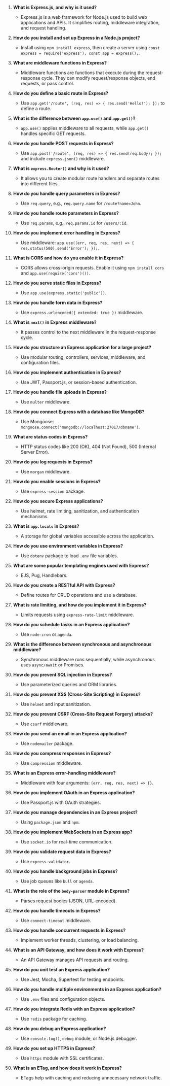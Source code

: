 1. **What is Express.js, and why is it used?**
   - Express.js is a web framework for Node.js used to build web applications and APIs. It simplifies routing, middleware integration, and request handling.

2. **How do you install and set up Express in a Node.js project?**
   - Install using `npm install express`, then create a server using `const express = require('express'); const app = express();`.

3. **What are middleware functions in Express?**
   - Middleware functions are functions that execute during the request-response cycle. They can modify request/response objects, end requests, or pass control.

4. **How do you define a basic route in Express?**
   - Use `app.get('/route', (req, res) => { res.send('Hello!'); });` to define a route.

5. **What is the difference between `app.use()` and `app.get()`?**
   - `app.use()` applies middleware to all requests, while `app.get()` handles specific GET requests.

6. **How do you handle POST requests in Express?**
   - Use `app.post('/route', (req, res) => { res.send(req.body); });` and include `express.json()` middleware.

7. **What is `express.Router()` and why is it used?**
   - It allows you to create modular route handlers and separate routes into different files.

8. **How do you handle query parameters in Express?**
   - Use `req.query`, e.g., `req.query.name` for `/route?name=John`.

9. **How do you handle route parameters in Express?**
   - Use `req.params`, e.g., `req.params.id` for `/users/:id`.

10. **How do you implement error handling in Express?**
    - Use middleware: `app.use((err, req, res, next) => { res.status(500).send('Error'); });`.

11. **What is CORS and how do you enable it in Express?**
    - CORS allows cross-origin requests. Enable it using `npm install cors` and `app.use(require('cors')())`.

12. **How do you serve static files in Express?**
    - Use `app.use(express.static('public'))`.

13. **How do you handle form data in Express?**
    - Use `express.urlencoded({ extended: true })` middleware.

14. **What is `next()` in Express middleware?**
    - It passes control to the next middleware in the request-response cycle.

15. **How do you structure an Express application for a large project?**
    - Use modular routing, controllers, services, middleware, and configuration files.

16. **How do you implement authentication in Express?**
    - Use JWT, Passport.js, or session-based authentication.

17. **How do you handle file uploads in Express?**
    - Use `multer` middleware.

18. **How do you connect Express with a database like MongoDB?**
    - Use Mongoose: `mongoose.connect('mongodb://localhost:27017/dbname')`.

19. **What are status codes in Express?**
    - HTTP status codes like 200 (OK), 404 (Not Found), 500 (Internal Server Error).

20. **How do you log requests in Express?**
    - Use `morgan` middleware.

21. **How do you enable sessions in Express?**
    - Use `express-session` package.

22. **How do you secure Express applications?**
    - Use helmet, rate limiting, sanitization, and authentication mechanisms.

23. **What is `app.locals` in Express?**
    - A storage for global variables accessible across the application.

24. **How do you use environment variables in Express?**
    - Use `dotenv` package to load `.env` file variables.

25. **What are some popular templating engines used with Express?**
    - EJS, Pug, Handlebars.

26. **How do you create a RESTful API with Express?**
    - Define routes for CRUD operations and use a database.

27. **What is rate limiting, and how do you implement it in Express?**
    - Limits requests using `express-rate-limit` middleware.

28. **How do you schedule tasks in an Express application?**
    - Use `node-cron` or `agenda`.

29. **What is the difference between synchronous and asynchronous middleware?**
    - Synchronous middleware runs sequentially, while asynchronous uses `async/await` or Promises.

30. **How do you prevent SQL injection in Express?**
    - Use parameterized queries and ORM libraries.

31. **How do you prevent XSS (Cross-Site Scripting) in Express?**
    - Use `helmet` and input sanitization.

32. **How do you prevent CSRF (Cross-Site Request Forgery) attacks?**
    - Use `csurf` middleware.

33. **How do you send an email in an Express application?**
    - Use `nodemailer` package.

34. **How do you compress responses in Express?**
    - Use `compression` middleware.

35. **What is an Express error-handling middleware?**
    - Middleware with four arguments: `(err, req, res, next) => {}`.

36. **How do you implement OAuth in an Express application?**
    - Use Passport.js with OAuth strategies.

37. **How do you manage dependencies in an Express project?**
    - Using `package.json` and `npm`.

38. **How do you implement WebSockets in an Express app?**
    - Use `socket.io` for real-time communication.

39. **How do you validate request data in Express?**
    - Use `express-validator`.

40. **How do you handle background jobs in Express?**
    - Use job queues like `bull` or `agenda`.

41. **What is the role of the `body-parser` module in Express?**
    - Parses request bodies (JSON, URL-encoded).

42. **How do you handle timeouts in Express?**
    - Use `connect-timeout` middleware.

43. **How do you handle concurrent requests in Express?**
    - Implement worker threads, clustering, or load balancing.

44. **What is an API Gateway, and how does it work with Express?**
    - An API Gateway manages API requests and routing.

45. **How do you unit test an Express application?**
    - Use Jest, Mocha, Supertest for testing endpoints.

46. **How do you handle multiple environments in an Express application?**
    - Use `.env` files and configuration objects.

47. **How do you integrate Redis with an Express application?**
    - Use `redis` package for caching.

48. **How do you debug an Express application?**
    - Use `console.log()`, `debug` module, or Node.js debugger.

49. **How do you set up HTTPS in Express?**
    - Use `https` module with SSL certificates.

50. **What is an ETag, and how does it work in Express?**
    - ETags help with caching and reducing unnecessary network traffic.
